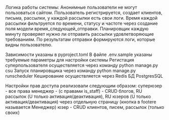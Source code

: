 Логика работы системы:
Анонимные пользователи не могут пользоваться сайтом.
Пользователь регистрируется, создает клиентов, письма, рассылки, у каждой рассылки есть свои логи.
Время каждой рассылки фильтруется по времени, статусу и частоте через создание поля модели время_следующей_отправки.
Планировщик каждую минуту проверяет нужно ли отправить рассылки удовлетворяющие требованиям.
По результатам отправки формируются логи, которые видны пользователю.

Зависимости указаны в pyproject.toml
В файле .env.sample указаны требуемые параметры для настройки системы
Регистация суперпользователя осуществляется через команду python manage.py csu
Запуск планировщика через команду python manage.py runscheduler
Кеширование осуществляется через Redis
БД PostgresSQL

Настройки прав доступа реализовали следующим образом:
суперюзер - все права
менеджер - (c правами is_staff) - CRUD блогов, RU рассылок (U только активация/деактивация), 
RU юзеров (U только активация/деактивация) через отдельную страницу (кнопка в footere называется Менеджер)
юзер - CRUD клиентов, писем, рассылок (только своих)